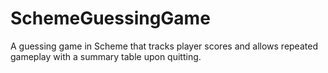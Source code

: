 # SchemeGuessingGame
A guessing game in Scheme that tracks player scores and allows repeated gameplay with a summary table upon quitting.
